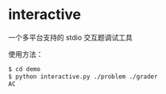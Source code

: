 # interactive

一个多平台支持的 stdio 交互题调试工具

使用方法：

```bash
$ cd demo
$ python interactive.py ./problem ./grader
AC

```